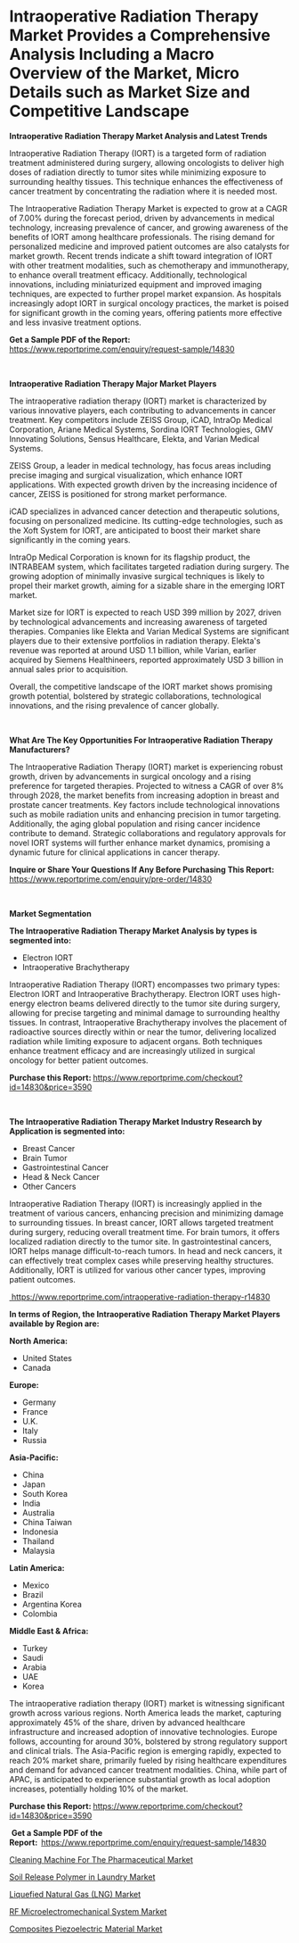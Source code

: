 <p><h1>Intraoperative Radiation Therapy Market Provides a Comprehensive Analysis Including a Macro Overview of the Market, Micro Details such as Market Size and Competitive Landscape</h1></p><p><strong>Intraoperative Radiation Therapy Market Analysis and Latest Trends</strong></p>
<p><p>Intraoperative Radiation Therapy (IORT) is a targeted form of radiation treatment administered during surgery, allowing oncologists to deliver high doses of radiation directly to tumor sites while minimizing exposure to surrounding healthy tissues. This technique enhances the effectiveness of cancer treatment by concentrating the radiation where it is needed most.</p><p>The Intraoperative Radiation Therapy Market is expected to grow at a CAGR of 7.00% during the forecast period, driven by advancements in medical technology, increasing prevalence of cancer, and growing awareness of the benefits of IORT among healthcare professionals. The rising demand for personalized medicine and improved patient outcomes are also catalysts for market growth. Recent trends indicate a shift toward integration of IORT with other treatment modalities, such as chemotherapy and immunotherapy, to enhance overall treatment efficacy. Additionally, technological innovations, including miniaturized equipment and improved imaging techniques, are expected to further propel market expansion. As hospitals increasingly adopt IORT in surgical oncology practices, the market is poised for significant growth in the coming years, offering patients more effective and less invasive treatment options.</p></p>
<p><strong>Get a Sample PDF of the Report:&nbsp;</strong> <a href="https://www.reportprime.com/enquiry/request-sample/14830?utm_campaign=1594&utm_medium=2&utm_source=Github&utm_content=ia&utm_term=13102024&utm_id=intraoperative-radiation-therapy">https://www.reportprime.com/enquiry/request-sample/14830</a></p>
<p>&nbsp;</p>
<p><strong>Intraoperative Radiation Therapy Major Market Players</strong></p>
<p><p>The intraoperative radiation therapy (IORT) market is characterized by various innovative players, each contributing to advancements in cancer treatment. Key competitors include ZEISS Group, iCAD, IntraOp Medical Corporation, Ariane Medical Systems, Sordina IORT Technologies, GMV Innovating Solutions, Sensus Healthcare, Elekta, and Varian Medical Systems.</p><p>ZEISS Group, a leader in medical technology, has focus areas including precise imaging and surgical visualization, which enhance IORT applications. With expected growth driven by the increasing incidence of cancer, ZEISS is positioned for strong market performance.</p><p>iCAD specializes in advanced cancer detection and therapeutic solutions, focusing on personalized medicine. Its cutting-edge technologies, such as the Xoft System for IORT, are anticipated to boost their market share significantly in the coming years.</p><p>IntraOp Medical Corporation is known for its flagship product, the INTRABEAM system, which facilitates targeted radiation during surgery. The growing adoption of minimally invasive surgical techniques is likely to propel their market growth, aiming for a sizable share in the emerging IORT market.</p><p>Market size for IORT is expected to reach USD 399 million by 2027, driven by technological advancements and increasing awareness of targeted therapies. Companies like Elekta and Varian Medical Systems are significant players due to their extensive portfolios in radiation therapy. Elekta's revenue was reported at around USD 1.1 billion, while Varian, earlier acquired by Siemens Healthineers, reported approximately USD 3 billion in annual sales prior to acquisition.</p><p>Overall, the competitive landscape of the IORT market shows promising growth potential, bolstered by strategic collaborations, technological innovations, and the rising prevalence of cancer globally.</p></p>
<p>&nbsp;</p>
<p><strong>What Are The Key Opportunities For Intraoperative Radiation Therapy Manufacturers?</strong></p>
<p><p>The Intraoperative Radiation Therapy (IORT) market is experiencing robust growth, driven by advancements in surgical oncology and a rising preference for targeted therapies. Projected to witness a CAGR of over 8% through 2028, the market benefits from increasing adoption in breast and prostate cancer treatments. Key factors include technological innovations such as mobile radiation units and enhancing precision in tumor targeting. Additionally, the aging global population and rising cancer incidence contribute to demand. Strategic collaborations and regulatory approvals for novel IORT systems will further enhance market dynamics, promising a dynamic future for clinical applications in cancer therapy.</p></p>
<p><strong>Inquire or Share Your Questions If Any Before Purchasing This Report:</strong> <a href="https://www.reportprime.com/enquiry/pre-order/14830?utm_campaign=1594&utm_medium=2&utm_source=Github&utm_content=ia&utm_term=13102024&utm_id=intraoperative-radiation-therapy">https://www.reportprime.com/enquiry/pre-order/14830</a></p>
<p>&nbsp;</p>
<p><strong>Market Segmentation</strong></p>
<p><strong>The Intraoperative Radiation Therapy Market Analysis by types is segmented into:</strong></p>
<p><ul><li>Electron IORT</li><li>Intraoperative Brachytherapy</li></ul></p>
<p><p>Intraoperative Radiation Therapy (IORT) encompasses two primary types: Electron IORT and Intraoperative Brachytherapy. Electron IORT uses high-energy electron beams delivered directly to the tumor site during surgery, allowing for precise targeting and minimal damage to surrounding healthy tissues. In contrast, Intraoperative Brachytherapy involves the placement of radioactive sources directly within or near the tumor, delivering localized radiation while limiting exposure to adjacent organs. Both techniques enhance treatment efficacy and are increasingly utilized in surgical oncology for better patient outcomes.</p></p>
<p><strong>Purchase this Report:&nbsp;</strong><a href="https://www.reportprime.com/checkout?id=14830&price=3590&utm_campaign=1594&utm_medium=2&utm_source=Github&utm_content=ia&utm_term=13102024&utm_id=intraoperative-radiation-therapy">https://www.reportprime.com/checkout?id=14830&price=3590</a></p>
<p>&nbsp;</p>
<p><strong>The Intraoperative Radiation Therapy Market Industry Research by Application is segmented into:</strong></p>
<p><ul><li>Breast Cancer</li><li>Brain Tumor</li><li>Gastrointestinal Cancer</li><li>Head & Neck Cancer</li><li>Other Cancers</li></ul></p>
<p><p>Intraoperative Radiation Therapy (IORT) is increasingly applied in the treatment of various cancers, enhancing precision and minimizing damage to surrounding tissues. In breast cancer, IORT allows targeted treatment during surgery, reducing overall treatment time. For brain tumors, it offers localized radiation directly to the tumor site. In gastrointestinal cancers, IORT helps manage difficult-to-reach tumors. In head and neck cancers, it can effectively treat complex cases while preserving healthy structures. Additionally, IORT is utilized for various other cancer types, improving patient outcomes.</p></p>
<p><a href="https://www.reportprime.com/intraoperative-radiation-therapy-r14830?utm_campaign=1594&utm_medium=2&utm_source=Github&utm_content=ia&utm_term=13102024&utm_id=intraoperative-radiation-therapy">&nbsp;https://www.reportprime.com/intraoperative-radiation-therapy-r14830</a></p>
<p><strong>In terms of Region, the Intraoperative Radiation Therapy Market Players available by Region are:</strong></p>
<p>
    <p> <strong> North America: </strong>
        <ul>
            <li>United States</li>
            <li>Canada</li>
        </ul>
        </p> 
    <p> <strong> Europe: </strong>
        <ul>
            <li>Germany</li>
            <li>France</li>
            <li>U.K.</li>
            <li>Italy</li>
            <li>Russia</li>
        </ul>
        </p> 
    <p> <strong> Asia-Pacific: </strong>
        <ul>
            <li>China</li>
            <li>Japan</li>
            <li>South Korea</li>
            <li>India</li>
            <li>Australia</li>
            <li>China Taiwan</li>
            <li>Indonesia</li>
            <li>Thailand</li>
            <li>Malaysia</li>
        </ul>
        </p> 
    <p> <strong> Latin America: </strong>
        <ul>
            <li>Mexico</li>
            <li>Brazil</li>
            <li>Argentina Korea</li>
            <li>Colombia</li>
        </ul>
        </p> 
    <p> <strong> Middle East & Africa: </strong>
        <ul>
            <li>Turkey</li>
            <li>Saudi</li>
            <li>Arabia</li>
            <li>UAE</li>
            <li>Korea</li>
        </ul>
    </p>
    </p>
<p><p>The intraoperative radiation therapy (IORT) market is witnessing significant growth across various regions. North America leads the market, capturing approximately 45% of the share, driven by advanced healthcare infrastructure and increased adoption of innovative technologies. Europe follows, accounting for around 30%, bolstered by strong regulatory support and clinical trials. The Asia-Pacific region is emerging rapidly, expected to reach 20% market share, primarily fueled by rising healthcare expenditures and demand for advanced cancer treatment modalities. China, while part of APAC, is anticipated to experience substantial growth as local adoption increases, potentially holding 10% of the market.</p></p>
<p><strong>Purchase this Report: </strong><a href="https://www.reportprime.com/checkout?id=14830&price=3590&utm_campaign=1594&utm_medium=2&utm_source=Github&utm_content=ia&utm_term=13102024&utm_id=intraoperative-radiation-therapy">https://www.reportprime.com/checkout?id=14830&price=3590</a></p>
<p>&nbsp;<strong>Get a Sample PDF of the Report:&nbsp;&nbsp;</strong><a href="https://www.reportprime.com/enquiry/request-sample/14830?utm_campaign=1594&utm_medium=2&utm_source=Github&utm_content=ia&utm_term=13102024&utm_id=intraoperative-radiation-therapy">https://www.reportprime.com/enquiry/request-sample/14830</a></p>
<p><strong></strong></p>
<p><p><a href="https://github.com/hgf64gh/Market-Research-Report-List-1/blob/main/cleaning-machine-for-the-pharmaceutical-market.md?utm_campaign=1594&utm_medium=2&utm_source=Github&utm_content=ia&utm_term=13102024&utm_id=intraoperative-radiation-therapy">Cleaning Machine For The Pharmaceutical Market</a></p><p><a href="https://www.linkedin.com/pulse/soil-release-polymer-laundry-market-share-new-trends-analysis-nxigc?utm_campaign=1594&utm_medium=2&utm_source=Github&utm_content=ia&utm_term=13102024&utm_id=intraoperative-radiation-therapy">Soil Release Polymer in Laundry Market</a></p><p><a href="https://www.linkedin.com/pulse/charting-future-comprehensive-analysis-global-liquefied-natural-nj7nc?utm_campaign=1594&utm_medium=2&utm_source=Github&utm_content=ia&utm_term=13102024&utm_id=intraoperative-radiation-therapy">Liquefied Natural Gas (LNG) Market</a></p><p><a href="https://www.linkedin.com/pulse/rf-microelectromechanical-system-market-size-share-analysis-sir0c?utm_campaign=1594&utm_medium=2&utm_source=Github&utm_content=ia&utm_term=13102024&utm_id=intraoperative-radiation-therapy">RF Microelectromechanical System Market</a></p><p><a href="https://www.linkedin.com/pulse/global-composites-piezoelectric-material-market-analysis-key-nfeuc?utm_campaign=1594&utm_medium=2&utm_source=Github&utm_content=ia&utm_term=13102024&utm_id=intraoperative-radiation-therapy">Composites Piezoelectric Material Market</a></p></p>